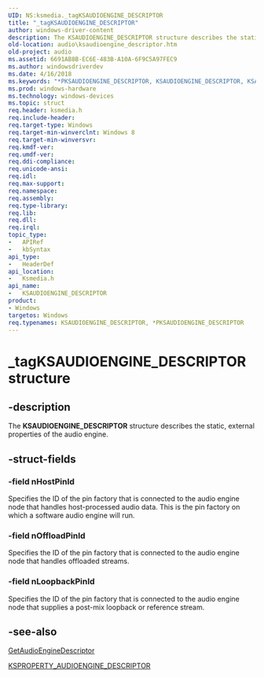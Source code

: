 ```yaml
---
UID: NS:ksmedia._tagKSAUDIOENGINE_DESCRIPTOR
title: "_tagKSAUDIOENGINE_DESCRIPTOR"
author: windows-driver-content
description: The KSAUDIOENGINE_DESCRIPTOR structure describes the static, external properties of the audio engine.
old-location: audio\ksaudioengine_descriptor.htm
old-project: audio
ms.assetid: 6691AB8B-EC6E-483B-A10A-6F9C5A97FEC9
ms.author: windowsdriverdev
ms.date: 4/16/2018
ms.keywords: "*PKSAUDIOENGINE_DESCRIPTOR, KSAUDIOENGINE_DESCRIPTOR, KSAUDIOENGINE_DESCRIPTOR structure [Audio Devices], PKSAUDIOENGINE_DESCRIPTOR, PKSAUDIOENGINE_DESCRIPTOR structure pointer [Audio Devices], _tagKSAUDIOENGINE_DESCRIPTOR, audio.ksaudioengine_descriptor, ksmedia/KSAUDIOENGINE_DESCRIPTOR, ksmedia/PKSAUDIOENGINE_DESCRIPTOR"
ms.prod: windows-hardware
ms.technology: windows-devices
ms.topic: struct
req.header: ksmedia.h
req.include-header: 
req.target-type: Windows
req.target-min-winverclnt: Windows 8
req.target-min-winversvr: 
req.kmdf-ver: 
req.umdf-ver: 
req.ddi-compliance: 
req.unicode-ansi: 
req.idl: 
req.max-support: 
req.namespace: 
req.assembly: 
req.type-library: 
req.lib: 
req.dll: 
req.irql: 
topic_type:
-	APIRef
-	kbSyntax
api_type:
-	HeaderDef
api_location:
-	Ksmedia.h
api_name:
-	KSAUDIOENGINE_DESCRIPTOR
product:
- Windows
targetos: Windows
req.typenames: KSAUDIOENGINE_DESCRIPTOR, *PKSAUDIOENGINE_DESCRIPTOR
---
```


# _tagKSAUDIOENGINE_DESCRIPTOR structure


## -description


The <b>KSAUDIOENGINE_DESCRIPTOR</b> structure describes the static, external  properties of the audio engine.


## -struct-fields




### -field nHostPinId

Specifies the ID of the pin factory that is connected to the audio engine node that handles host-processed audio data.  This is the pin factory on which a software audio engine will run.


### -field nOffloadPinId

Specifies the ID of the pin factory that is connected to the audio engine node that handles offloaded streams.


### -field nLoopbackPinId

Specifies the ID of the pin factory that is connected to the audio engine node that supplies a post-mix loopback or reference stream.


## -see-also




<a href="https://msdn.microsoft.com/library/windows/hardware/dn265074">GetAudioEngineDescriptor</a>



<a href="https://msdn.microsoft.com/library/windows/hardware/hh450870">KSPROPERTY_AUDIOENGINE_DESCRIPTOR</a>
 

 

